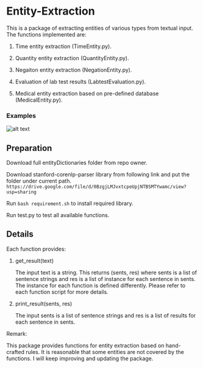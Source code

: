 # Entity-Extraction

This is a package of extracting entities of various types from textual input. The functions implemented are: 

1. Time entity extraction (TimeEntity.py).
 
2. Quantity entity extraction (QuantityEntity.py).

3. Negaiton entity extraction (NegationEntity.py).

4. Evaluation of lab test results (LabtestEvaluation.py).

5. Medical entity extraction based on pre-defined database (MedicalEntity.py).

### Examples 

![alt text](https://github.com/s1155026040/Entity-Extraction/blob/master/example.png)

## Preparation 

Download full entityDictionaries folder from repo owner. 

Download stanford-corenlp-parser library from following link and put the folder under current path.
``https://drive.google.com/file/d/0BzgjLMJvxtcpeUpjNTBSMTYwamc/view?usp=sharing``

Run ``bash requirement.sh`` to install required library.

Run test.py to test all available functions.


## Details

Each function provides:

1. get_result(text)

    The input text is a string. This returns (sents, res) where sents is a list of sentence strings and res is a list of instance for each sentence in sents. The instance for each function is defined differently. Please refer to each function script for more details.

2. print_result(sents, res)

    The input sents is a list of sentence strings and res is a list of results for each sentence in sents.


Remark:

This package provides functions for entity extraction based on hand-crafted rules. It is reasonable that some entities are not covered by the functions. I will keep improving and updating the package.
